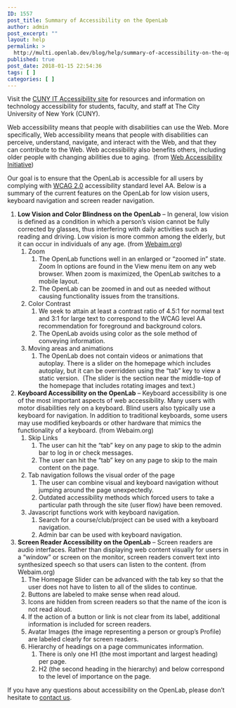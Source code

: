 ```yaml
---
ID: 1557
post_title: Summary of Accessibility on the OpenLab
author: admin
post_excerpt: ""
layout: help
permalink: >
  http://multi.openlab.dev/blog/help/summary-of-accessibility-on-the-openlab/
published: true
post_date: 2018-01-15 22:54:36
tags: [ ]
categories: [ ]
---
```

Visit the <a href="http://www2.cuny.edu/accessibility/">CUNY IT Accessibility site</a> for resources and information on technology accessibility for students, faculty, and staff at The City University of New York (CUNY).

Web accessibility means that people with disabilities can use the Web. More specifically, Web accessibility means that people with disabilities can perceive, understand, navigate, and interact with the Web, and that they can contribute to the Web. Web accessibility also benefits others, including older people with changing abilities due to aging.  (from <a href="https://www.w3.org/WAI/intro/accessibility.php">Web Accessibility Initiative</a>)

Our goal is to ensure that the OpenLab is accessible for all users by complying with <a href="https://www.w3.org/WAI/WCAG20/glance/">WCAG 2.0</a> accessibility standard level AA. Below is a summary of the current features on the OpenLab for low vision users, keyboard navigation and screen reader navigation.
<ol>
 	<li><strong>Low Vision and Color Blindness on the OpenLab</strong> – In general, low vision is defined as a condition in which a person’s vision cannot be fully corrected by glasses, thus interfering with daily activities such as reading and driving. Low vision is more common among the elderly, but it can occur in individuals of any age. (from <a href="http://webaim.org/articles/visual/lowvision">Webaim.org</a>)
<ol>
 	<li>Zoom
<ol>
 	<li>The OpenLab functions well in an enlarged or “zoomed in” state. Zoom In options are found in the View menu item on any web browser. When zoom is maximized, the OpenLab switches to a mobile layout.</li>
 	<li>The OpenLab can be zoomed in and out as needed without causing functionality issues from the transitions.</li>
</ol>
</li>
 	<li>Color Contrast
<ol>
 	<li>We seek to attain at least a contrast ratio of 4.5:1 for normal text and 3:1 for large text to correspond to the WCAG level AA recommendation for foreground and background colors.</li>
 	<li>The OpenLab avoids using color as the sole method of conveying information.</li>
</ol>
</li>
 	<li>Moving areas and animations
<ol>
 	<li>The OpenLab does not contain videos or animations that autoplay. There is a slider on the homepage which includes autoplay, but it can be overridden using the “tab” key to view a static version.  (The slider is the section near the middle-top of the homepage that includes rotating images and text.)</li>
</ol>
</li>
</ol>
</li>
 	<li><strong>Keyboard Accessibility on the OpenLab</strong> – Keyboard accessibility is one of the most important aspects of web accessibility. Many users with motor disabilities rely on a keyboard. Blind users also typically use a keyboard for navigation. In addition to traditional keyboards, some users may use modified keyboards or other hardware that mimics the functionality of a keyboard. (from Webaim.org)
<ol>
 	<li>Skip Links
<ol>
 	<li>The user can hit the “tab” key on any page to skip to the admin bar to log in or check messages.</li>
 	<li>The user can hit the “tab” key on any page to skip to the main content on the page.</li>
</ol>
</li>
 	<li>Tab navigation follows the visual order of the page
<ol>
 	<li>The user can combine visual and keyboard navigation without jumping around the page unexpectedly.</li>
 	<li>Outdated accessibility methods which forced users to take a particular path through the site (user flow) have been removed.</li>
</ol>
</li>
 	<li>Javascript functions work with keyboard navigation.
<ol>
 	<li>Search for a course/club/project can be used with a keyboard navigation.</li>
 	<li>Admin bar can be used with keyboard navigation.</li>
</ol>
</li>
</ol>
</li>
 	<li><strong>Screen Reader Accessibility on the OpenLab</strong> – Screen readers are audio interfaces. Rather than displaying web content visually for users in a “window” or screen on the monitor, screen readers convert text into synthesized speech so that users can listen to the content. (from Webaim.org)
<ol>
 	<li>The Homepage Slider can be advanced with the tab key so that the user does not have to listen to all of the slides to continue.</li>
 	<li>Buttons are labeled to make sense when read aloud.</li>
 	<li>Icons are hidden from screen readers so that the name of the icon is not read aloud.</li>
 	<li>If the action of a button or link is not clear from its label, additional information is included for screen readers.</li>
 	<li>Avatar Images (the image representing a person or group’s Profile) are labeled clearly for screen readers.</li>
 	<li>Hierarchy of headings on a page communicates information.
<ol>
 	<li>There is only one H1 (the most important and largest heading) per page.</li>
 	<li>H2 (the second heading in the hierarchy) and below correspond to the level of importance on the page.</li>
</ol>
</li>
</ol>
</li>
</ol>
If you have any questions about accessibility on the OpenLab, please don’t hesitate to <a href="https://multi.openlab.dev/blog/help/contact-us">contact us</a>.